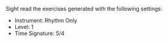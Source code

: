 Sight read the exercises generated with the following settings:

- Instrument: Rhythm Only
- Level: 1
- Time Signature: 5/4